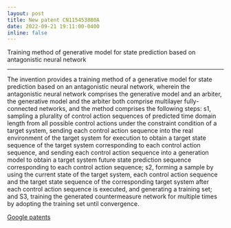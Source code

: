 ```yaml
---
layout: post
title: New patent CN115453880A
date: 2022-09-21 19:11:00-0400
inline: false
---
```



Training method of generative model for state prediction based on antagonistic neural network

---

The invention provides a training method of a generative model for state prediction based on an antagonistic neural network, wherein the antagonistic neural network comprises the generative model and an arbiter, the generative model and the arbiter both comprise multilayer fully-connected networks, and the method comprises the following steps: s1, sampling a plurality of control action sequences of predicted time domain length from all possible control actions under the constraint condition of a target system, sending each control action sequence into the real environment of the target system for execution to obtain a target state sequence of the target system corresponding to each control action sequence, and sending each control action sequence into a generation model to obtain a target system future state prediction sequence corresponding to each control action sequence; s2, forming a sample by using the current state of the target system, each control action sequence and the target state sequence of the corresponding target system after each control action sequence is executed, and generating a training set; and S3, training the generated countermeasure network for multiple times by adopting the training set until convergence.

[Google patents](https://patents.google.com/patent/CN115453880A/en)


